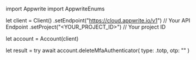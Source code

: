 import Appwrite
import AppwriteEnums

let client = Client()
    .setEndpoint("https://cloud.appwrite.io/v1") // Your API Endpoint
    .setProject("&lt;YOUR_PROJECT_ID&gt;") // Your project ID

let account = Account(client)

let result = try await account.deleteMfaAuthenticator(
    type: .totp,
    otp: "<OTP>"
)

